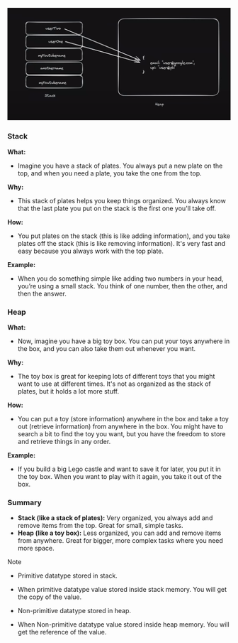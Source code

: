 ![alt text](heap_and_stack_diagram.png)

### Stack

**What:**

- Imagine you have a stack of plates. You always put a new plate on the top, and when you need a plate, you take the one from the top.

**Why:**

- This stack of plates helps you keep things organized. You always know that the last plate you put on the stack is the first one you'll take off.

**How:**

- You put plates on the stack (this is like adding information), and you take plates off the stack (this is like removing information). It's very fast and easy because you always work with the top plate.

**Example:**

- When you do something simple like adding two numbers in your head, you’re using a small stack. You think of one number, then the other, and then the answer.

### Heap

**What:**

- Now, imagine you have a big toy box. You can put your toys anywhere in the box, and you can also take them out whenever you want.

**Why:**

- The toy box is great for keeping lots of different toys that you might want to use at different times. It's not as organized as the stack of plates, but it holds a lot more stuff.

**How:**

- You can put a toy (store information) anywhere in the box and take a toy out (retrieve information) from anywhere in the box. You might have to search a bit to find the toy you want, but you have the freedom to store and retrieve things in any order.

**Example:**

- If you build a big Lego castle and want to save it for later, you put it in the toy box. When you want to play with it again, you take it out of the box.

### Summary

- **Stack (like a stack of plates):** Very organized, you always add and remove items from the top. Great for small, simple tasks.
- **Heap (like a toy box):** Less organized, you can add and remove items from anywhere. Great for bigger, more complex tasks where you need more space.

Note

- Primitive datatype stored in stack.
- When primitive datatype value stored inside stack memory. You will get the copy of the value.

- Non-primitive datatype stored in heap.
- When Non-primitive datatype value stored inside heap memory. You will get the reference of the value.
